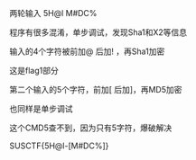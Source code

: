 两轮输入 5H@l        M#DC%



程序有很多混淆，单步调试，发现Sha1和X2等信息

输入的4个字符被前加@ 后加! ，再Sha1加密

这是flag1部分



第二个输入的5个字符，前加[ 后加]，再MD5加密

也同样是单步调试

这个CMD5查不到，因为只有5字符，爆破解决



SUSCTF{5H@l-[M#DC%]}